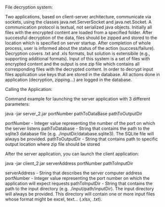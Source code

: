 File decryption system:

Two applications, based on client-server architecture, communicate via sockets, using the classes  java.net.ServerSocket  and java.net.Socket. A communication protocol is textual, not serialized java objects. 
Initially all files with the encrypted content are loaded from a specified folder. After successful decryption of the data, files should be zipped and stored to the location which is specified on server startup. After completion of whole process, user is informed about the status of the action (success/failure). Decryption covers .txt and .xls formats, but solution is extensibile (e.g.,  supporting additional formats). 
Input of this system is  a  set of files with encrypted content and the output is one zip file which contains all corresponding files with the decrypted content. In order to decrypt input files application use keys that are stored in the database. All actions done in application (decryption, zipping…) are logged  in the  database.

Calling the Application:

Command example for launching the server application with 3 different parameters:

java -jar server_2.jar portNumber pathToDataBase pathToOutputDir

portNumber - Integer value representing the number of the port on which the server listens 
pathToDatabase - String that contains the path to the sqlite3 database file (e.g. ./inputDir/database.sqlite3). The SQLite file will always be provided. 
pathToOutputDir - String that contains path to specific output location where zip file should be stored 
 
After the server application, you can launch the client application:

java -jar client_2.jar serverAddress portNumber pathToInputDir

serverAddress - String that describes the server computer address 
portNumber - Integer value representing the port number on which the application will expect requests 
pathToInputDir - String that contains the path to the input directory (e.g. ./input/path/inputDir). The input directory will always be provided. This directory will contain one or more input files whose format might be excel, text… (.xlsx, .txt).
